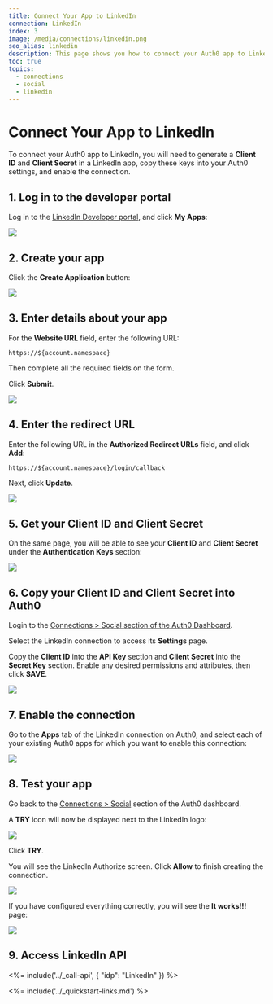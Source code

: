 ```yaml
---
title: Connect Your App to LinkedIn
connection: LinkedIn
index: 3
image: /media/connections/linkedin.png
seo_alias: linkedin
description: This page shows you how to connect your Auth0 app to LinkedIn. You will need to generate keys, copy these into your Auth0 settings, and enable the connection.
toc: true
topics:
  - connections
  - social
  - linkedin
---
```


# Connect Your App to LinkedIn

To connect your Auth0 app to LinkedIn, you will need to generate a **Client ID** and **Client Secret** in a LinkedIn app, copy these keys into your Auth0 settings, and enable the connection.

## 1. Log in to the developer portal

Log in to the [LinkedIn Developer portal](http://developer.linkedin.com/), and click **My Apps**:

![](/media/articles/connections/social/linkedin/linkedin-devportal-1.png)

## 2. Create your app

Click the **Create Application** button:

![](/media/articles/connections/social/linkedin/linkedin-devportal-2.png)

## 3. Enter details about your app

For the **Website URL** field, enter the following URL:

`https://${account.namespace}`

Then complete all the required fields on the form. 

Click **Submit**.

![](/media/articles/connections/social/linkedin/linkedin-devportal-3.png)

## 4. Enter the redirect URL

Enter the following URL in the **Authorized Redirect URLs** field, and click **Add**:

`https://${account.namespace}/login/callback`

Next, click **Update**.

![](/media/articles/connections/social/linkedin/linkedin-devportal-4.png)

## 5. Get your Client ID and Client Secret

On the same page, you will be able to see your **Client ID** and **Client Secret** under the **Authentication Keys** section:

![](/media/articles/connections/social/linkedin/linkedin-devportal-5.png)

## 6. Copy your Client ID and Client Secret into Auth0

Login to the [Connections > Social section of the Auth0 Dashboard](${manage_url}/#/connections/social).

Select the LinkedIn connection to access its **Settings** page.

Copy the **Client ID** into the **API Key** section and **Client Secret** into the **Secret Key** section. Enable any desired permissions and attributes, then click **SAVE**.

![](/media/articles/connections/social/linkedin/linkedin-devportal-6.png)

## 7. Enable the connection

Go to the **Apps** tab of the LinkedIn connection on Auth0, and select each of your existing Auth0 apps for which you want to enable this connection:

![](/media/articles/connections/social/linkedin/linkedin-devportal-7.png)

## 8. Test your app

Go back to the [Connections > Social](${manage_url}/#/connections/social) section of the Auth0 dashboard.

A **TRY** icon will now be displayed next to the LinkedIn logo:

![](/media/articles/connections/social/linkedin/linkedin-devportal-8.png)

Click **TRY**.

You will see the LinkedIn Authorize screen. Click **Allow** to finish creating the connection.

![](/media/articles/connections/social/linkedin/linkedin-devportal-8a.png)

If you have configured everything correctly, you will see the **It works!!!** page:

![](/media/articles/connections/social/linkedin/linkedin-devportal-8b.png)

## 9. Access LinkedIn API

<%= include('../_call-api', {
  "idp": "LinkedIn"
}) %>

<%= include('../_quickstart-links.md') %>
